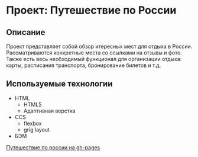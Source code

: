 # Проект: Путешествие по России

## Описание

Проект представляет собой обзор итересных мест для отдыха в России. Рассматриваются конкретные места со ссылками на отзывы и фото. Также есть весь необходимый функционал для организации отдыха: карты, расписания транспорта, бронирование билетов и т.д.

## Используемые технологии

- HTML
  - HTML5
  - Адаптивная верстка
- CCS
  - flexbox
  - grig layout
- БЭМ

[Путешествие по россии на gh-pages](https://andreyarkhp.github.io/russian-travel/)
